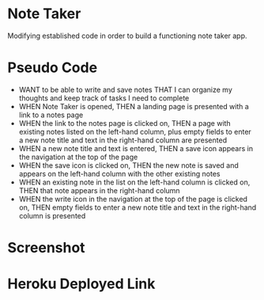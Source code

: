 # Note Taker

Modifying established code in order to build a functioning note taker app.

# Pseudo Code

* WANT to be able to write and save notes THAT I can organize my thoughts and keep track of tasks I need to complete
* WHEN Note Taker is opened, THEN a landing page is presented with a link to a notes page
* WHEN the link to the notes page is clicked on, THEN a page with existing notes listed on the left-hand column, plus empty fields to enter a new note title and text in the right-hand column are presented
* WHEN a new note title and text is entered, THEN a save icon appears in the navigation at the top of the page
* WHEN the save icon is clicked on, THEN the new note is saved and appears on the left-hand column with the other existing notes
* WHEN an existing note in the list on the left-hand column is clicked on, THEN that note appears in the right-hand column
* WHEN the write icon in the navigation at the top of the page is clicked on, THEN empty fields to enter a new note title and text in the right-hand column is presented

# Screenshot

# Heroku Deployed Link
